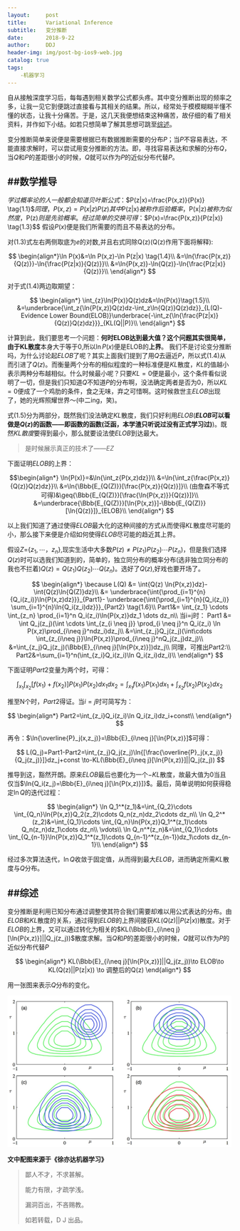 ```yaml
---
layout:     post
title:      Variational Inference
subtitle:   变分推断
date:       2018-9-22
author:     DDJ
header-img: img/post-bg-ios9-web.jpg
catalog: true
tags:
    -机器学习
---
```


自从接触深度学习后，每每遇到相关数学公式都头疼。其中变分推断出现的频率之多，让我一见它到便跳过直接看与其相关的结果。所以，经常处于模模糊糊半懂不懂的状态，让我十分痛苦。于是，这几天我便想结束这种痛苦，故仔细的看了相关资料，并作如下小结。如若只想简单了解其思想可跳至[综述](https://dukedj.github.io/2018/09/22/VI/#%E7%BB%BC%E8%BF%B0)。
  
变分推断简单来说便是需要根据已有数据推断需要的分布$P$；当$P$不容易表达，不能直接求解时，可以尝试用变分推断的方法。即，寻找容易表达和求解的分布$Q$，当$Q$和$P$的差距很小的时候，$Q$就可以作为$P$的近似分布代替$P$。

##数学推导
-----------
$学过概率论的人一般都会知道贝叶斯公式：$$P(z|x)=\frac{P(x,z)}{P(x)} \tag{1.1}$$同理，$$P(x,z)=P(x|z)P(z) \tag{1.2}$$其中$P(z|x)$被称作后验概率，$P(x|z)$被称为似然度，$P(z)$则是先验概率。经过简单的交换可得：$$P(x)=\frac{P(x,z)}{P(z|x)} \tag{1.3}$$
假设$P(x)$便是我们所需要的而且不易表达的分布。

对(1.3)式左右两侧取底为$e$的对数,并且右式同除Q(z)(Q(z)作用下面将解释):

$$
\begin{align*}\ln P(x)&=\ln P(x,z)-\ln P(z|x) \tag{1.4}\\
&=\ln{\frac{P(x,z)}{Q(z)}}-\ln{\frac{P(z|x)}{Q(z)}}\\
&=\ln{P(x,z)}-\ln{Q(z)}-\ln{\frac{P(z|x)}{Q(z)}}\\
\end{align*}
$$

对于式(1.4)两边取期望：

$$
\begin{align*}
\int_{z}\ln{P(x)}Q(z)dz&=\ln{P(x)}\tag{1.5}\\
&=\underbrace{\int_z{\ln{P(x,z)}Q(z)dz-\int_z\ln{Q(z)}Q(z)dz}}_{L(Q)-Evidence Lower Bound(ELOB)}\underbrace{-\int_z{\ln{\frac{P(z|x)}{Q(z)}Q(z)dz}}}_{KL(Q||P)}\\
\end{align*}
$$

计算到此，我们要思考一个问题：**何时ELOB达到最大值？**这个问题其实很简单，由于**KL散度**本身大于等于0,所以$\ln{P(x)}$便是ELOB的**上界**。
我们不是讨论变分推断吗，为什么讨论起$ELOB$了呢？其实上面我们提到了用$Q$去逼近$P$，所以式(1.4)从而引进了$Q(z)$。而衡量两个分布的相似程度的一种标准便是$KL$散度，$KL$的值越小表示两种分布越相似。什么时候最小呢？只要$KL=0$便是最小，这个条件看似说明了一切，但是我们只知道$Q$不知道$P$的分布啊，没法确定两者是否为0，所以$KL=0$便成了一个鸡肋的条件，食之无味，弃之可惜啊。这时候救世主$ELOB$出现了，她的光辉照耀世界～(中二ing，笑)。

式(1.5)分为两部分，既然我们没法确定$KL$散度，我们只好利用$ELOB$(**$ELOB$可以看做是$Q(z)$的函数——即函数的函数(泛函，本学渣只听说过没有正式学习过)**)。既然$KL散度$要得到最小，那么就要设法使$ELOB$到达最大。

>是时候展示真正的技术了——$EZ$

下面证明$ELOB$的上界：

$$\begin{align*}
\ln{P(x)}=&\ln{\int_z{P(x,z)dz}}\\
&=\ln{\int_z{\frac{P(x,z)}{Q(z)}Q(z)dz}}\\
&=\ln{\Bbb{E_{Q(Z)}}[\frac{P(x,z)}{Q(z)}]}\\
(由詹森不等式可得)&\geq{\Bbb{E_{Q(Z)}}[\frac{\ln{P(x,z)}}{Q(z)}]}\\
&=\underbrace{\Bbb{E_{Q(Z)}}[\ln{P(x,z)}]-\Bbb{E_{Q(Z)}}[\ln{Q(z)}]}_{ELOB}\\
\end{align*}
$$

以上我们知道了通过使得$ELOB$最大化的这种间接的方式从而使得$KL$散度尽可能的小，那么接下来便是介绍如何使得$ELOB$尽可能的趋近其上界。

假设$Z$={$z_1,\cdots，z_n$},现实生活中大多数$P(z)\neq{P(z_1)P(z_2)\cdots P(z_n)}$，但是我们选择$Q(z)$时可以选我们知道到的，简单的，独立同分布的概率分布(选非独立同分布的我也不拦着)$Q(z)=Q(z_1)Q(z_2) \cdots Q(z_n)$。选好了$Q(z)$,好戏也要开场了。

$$
\begin{align*}
\because L(Q) &= \int{Q(z) \ln{P(x,z)}dz}-\int{Q(z)\ln{Q(Z)}dz}\\
&= \underbrace{\int{\prod_{i=1}^{n}{Q_i(z_i)}\ln{P(x,z)dz}}}_{Part1}- \underbrace{\int{\prod_{i=1}^{n}{Q_i(z_i)} \sum_{i=1}^{n}\ln{Q_i(z_i)dz}}}_{Part2} \tag{1.6}\\
Part1&= \int_{z_1} \cdots \int_{z_n} \prod_{i=1}^n Q_i(z_i)\ln{P(x,z)}dz_1 \dots dz_n\\
当i=j时：
Part1 &= \int Q_j(z_j)(\int \cdots \int_{z_{i \neq j}} \prod_{i \neq j}^n Q_i(z_i) \ln P(x,z)\prod_{i\neq j}^ndz_i)dz_j\\
&=\int_{z_j}Q_j(z_j)(\int\cdots \int_{z_{i\neq j}}\ln{P(x,z)}\prod_{i\neq j}^nQ_j(z_j)dz_j)\\
&=\int_{z_j}Q_j(z_j)(\Bbb{E}_{i\neq j}[\ln{P(x,z)}])dz_j\\
同理，可推出Part2:\\
Part2&=\sum_{i=1}^n(\int_{z_i}Q_i(z_i)\ln Q_i(z_i)dz_i)\\
\end{align*}
$$

下面证明$Part2$变量为两个时，可得：

$$\int_{x_1}\int_{x_2}[f(x_1)+f(x_2)]P(x_1)P(x_2)dx_1dx_2=\int_{x_1}f(x_1)P(x_1)dx_1+\int_{x_2}f(x_2)P(x_2)dx_2$$

推至N个时，$Part2$得证。当$i=j$时可简写为：

$$
\begin{align*}
Part2=\int_{z_i}Q_i(z_i)\ln Q_i(z_i)dz_i+const\\
\end{align*}
$$

再令：$\ln{\overline{P}_j(x,z_j)}=\Bbb{E}_{i\neq j}[\ln{P(x,z)}]$可得：

$$
L(Q_j)=Part1-Part2=\int_{z_j}Q_j(z_j)\ln{[\frac{\overline{P}_j(x,z_j)}{Q_j(z_j)}]}dz_j+const \to-KL(\Bbb{E}_{i\neq j}[\ln{P(x,z)}]||Q_j(z_j))
$$

推导到这，豁然开朗。原来$ELOB$最后也要化为一个$-KL$散度，故最大值为0当且仅当$\ln{Q_i(z_j)=\Bbb{E}_{i\neq j}[\ln{P(x,z)}]}$。最后，简单说明如何获得稳定$\ln{Q}$的迭代过程：

$$
\begin{align*}
\ln Q_1^*(z_1)&=\int_{Q_2}\cdots \int_{Q_n}\ln{P(x,z)}Q_2(z_2)\cdots Q_n(z_n)dz_2\cdots dz_n\\
\ln Q_2^*(z_2)&=\int_{Q_1}\cdots \int_{Q_n}\ln{P(x,z)}Q_1^*(z_1)\cdots Q_n(z_n)dz_1\cdots dz_n\\
\vdots\\
\ln Q_n^*(z_n)&=\int_{Q_1}\cdots \int_{Q_{n-1}}\ln{P(x,z)}Q_1^*(z_1)\cdots Q_{n-1}^*(z_{n-1})dz_1\cdots dz_{n-1}\\
\end{align*}
$$

经过多次算法迭代，$\ln{Q}$收敛于固定值，从而得到最大$ELOB$，进而确定所需$KL$散度与$Q$分布。

##综述
----------
变分推断是利用已知分布通过调整使其符合我们需要却难以用公式表达的分布。由$ELOB$和$KL$散度的关系，通过得到$ELOB$的上界间接获$KL(Q(z)||P(z|x))$散度。对于$ELOB$的上界，又可以通过转化为相关的$KL(\Bbb{E}_{i\neq j}[\ln{P(x,z)}]||Q_j(z_j))$散度求解。当$Q$和$P$的差距很小的时候，$Q$就可以作为$P$的近似分布代替$P$

$$
\begin{align*}
KL(\Bbb{E}_{i\neq j}[\ln{P(x,z)}]||Q_j(z_j))\to ELOB\to KL(Q(z)||P(z|x)) \to 调整后的Q(z)
\end{align*}
$$

用一张图来表示$Q$分布的变化。

![vi.png](/img/vi.png)

**文中配图来源于《徐亦达机器学习》**

>鄙人不才，不求甚解。
>
>能力有限，才疏学浅。
>
>漏洞百出，不吝赐教。
>
>如若转载，D J 出品。
